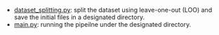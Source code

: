 - [dataset_splitting.py](dataset_splitting.py): split the dataset using leave-one-out (LOO) and save the initial files in a designated directory.
- [main.py](main.py): running the pipeilne under the designated directory.
